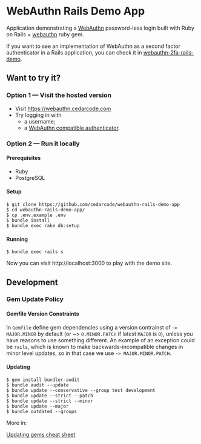 # WebAuthn Rails Demo App

Application demonstrating a [WebAuthn](https://en.wikipedia.org/wiki/WebAuthn) password-less login built with Ruby on Rails + [webauthn](https://github.com/cedarcode/webauthn-ruby) ruby gem.

If you want to see an implementation of WebAuthn as a second factor authenticator in a Rails application, you can check it in [webauthn-2fa-rails-demo](https://github.com/cedarcode/webauthn-2fa-rails-demo).

## Want to try it?

### Option 1 — Visit the hosted version

* Visit https://webauthn.cedarcode.com
* Try logging in with
  * a username;
  * a [WebAuthn compatible authenticator](https://github.com/cedarcode/webauthn-ruby#prerequisites).


### Option 2 — Run it locally

#### Prerequisites

* Ruby
* PostgreSQL

#### Setup

```
$ git clone https://github.com/cedarcode/webauthn-rails-demo-app
$ cd webauthn-rails-demo-app/
$ cp .env.example .env
$ bundle install
$ bundle exec rake db:setup
```

#### Running

```
$ bundle exec rails s
```

Now you can visit http://localhost:3000 to play with the demo site.

## Development

### Gem Update Policy

#### Gemfile Version Constraints

In `Gemfile` define gem dependencies using a version contrainst of `~> MAJOR.MINOR` by default (or ~> `0.MINOR.PATCH` if
latest `MAJOR` is `0`), unless you have reasons to use something different. An example of an exception could be
`rails`, which is known to make backwards-incompatible changes in minor level updates, so in that case we use
`~> MAJOR.MINOR.PATCH`.

#### Updating

```
$ gem install bundler-audit
$ bundle audit --update
$ bundle update --conservative --group test development
$ bundle update --strict --patch
$ bundle update --strict --minor
$ bundle update --major
$ bundle outdated --groups
```

More in:

[Updating gems cheat sheet](https://medium.com/cedarcode/updating-gems-cheat-sheet-346d5666a181)
